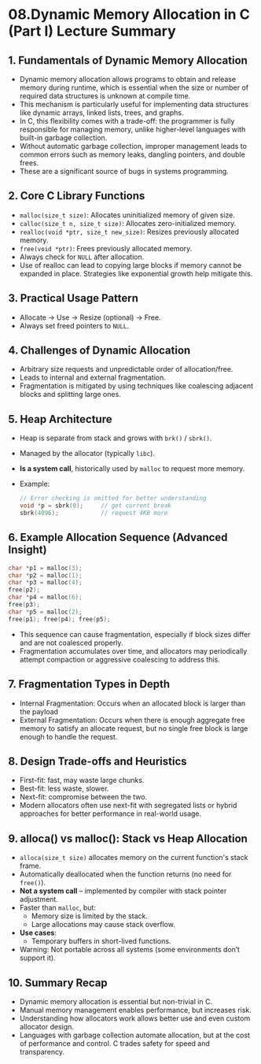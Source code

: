 # **08.Dynamic Memory Allocation in C (Part I) Lecture Summary**

## **1. Fundamentals of Dynamic Memory Allocation**
- Dynamic memory allocation allows programs to obtain and release memory during runtime, which is essential when the size or number of required data structures is unknown at compile time.
- This mechanism is particularly useful for implementing data structures like dynamic arrays, linked lists, trees, and graphs.
- In C, this flexibility comes with a trade-off: the programmer is fully responsible for managing memory, unlike higher-level languages with built-in garbage collection.
- Without automatic garbage collection, improper management leads to common errors such as memory leaks, dangling pointers, and double frees.
- These are a significant source of bugs in systems programming.

## **2. Core C Library Functions**
- `malloc(size_t size)`: Allocates uninitialized memory of given size.
- `calloc(size_t n, size_t size)`: Allocates zero-initialized memory.
- `realloc(void *ptr, size_t new_size)`: Resizes previously allocated memory.
- `free(void *ptr)`: Frees previously allocated memory.
- Always check for `NULL` after allocation.
- Use of realloc can lead to copying large blocks if memory cannot be expanded in place. Strategies like exponential growth help mitigate this.

## **3. Practical Usage Pattern**
- Allocate → Use → Resize (optional) → Free.
- Always set freed pointers to `NULL`.

## **4. Challenges of Dynamic Allocation**
- Arbitrary size requests and unpredictable order of allocation/free.
- Leads to internal and external fragmentation.
- Fragmentation is mitigated by using techniques like coalescing adjacent blocks and splitting large ones.

## 5. Heap Architecture
- Heap is separate from stack and grows with `brk()` / `sbrk()`.
- Managed by the allocator (typically `libc`).

- **Is a system call**, historically used by `malloc` to request more memory.
- Example:
  ```c
  // Error checking is omitted for better understanding
  void *p = sbrk(0);     // get current break
  sbrk(4096);            // request 4KB more
  ```

## **6. Example Allocation Sequence (Advanced Insight)**
```c
char *p1 = malloc(3);
char *p2 = malloc(1);
char *p3 = malloc(4);
free(p2);
char *p4 = malloc(6);
free(p3);
char *p5 = malloc(2);
free(p1); free(p4); free(p5);
```
- This sequence can cause fragmentation, especially if block sizes differ and are not coalesced properly.
- Fragmentation accumulates over time, and allocators may periodically attempt compaction or aggressive coalescing to address this.

## **7. Fragmentation Types in Depth**
- Internal Fragmentation: Occurs when an allocated block is larger than the payload
- External Fragmentation: Occurs when there is enough aggregate free memory
 to satisfy an allocate request, but no single free block is large enough to handle the request.

## **8. Design Trade-offs and Heuristics**
- First-fit: fast, may waste large chunks.
- Best-fit: less waste, slower.
- Next-fit: compromise between the two.
- Modern allocators often use next-fit with segregated lists or hybrid approaches for better performance in real-world usage.

## **9. alloca() vs malloc(): Stack vs Heap Allocation**

- `alloca(size_t size)` allocates memory on the current function's stack frame.
- Automatically deallocated when the function returns (no need for `free()`).
- **Not a system call** – implemented by compiler with stack pointer adjustment.
- Faster than `malloc`, but:
  - Memory size is limited by the stack.
  - Large allocations may cause stack overflow.
- **Use cases**:
  - Temporary buffers in short-lived functions.
- Warning: Not portable across all systems (some environments don’t support it).

## **10. Summary Recap**
- Dynamic memory allocation is essential but non-trivial in C.
- Manual memory management enables performance, but increases risk.
- Understanding how allocators work allows better use and even custom allocator design.
- Languages with garbage collection automate allocation, but at the cost of performance and control. C trades safety for speed and transparency.
